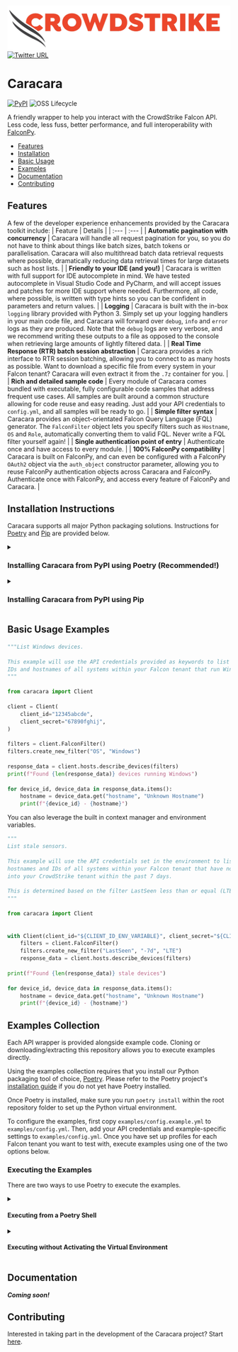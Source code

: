 ![CrowdStrike Falcon](https://raw.githubusercontent.com/CrowdStrike/falconpy/main/docs/asset/cs-logo.png) [![Twitter URL](https://img.shields.io/twitter/url?label=Follow%20%40CrowdStrike&style=social&url=https%3A%2F%2Ftwitter.com%2FCrowdStrike)](https://twitter.com/CrowdStrike)<br/>

# Caracara



<!--
![PyPI - Status](https://img.shields.io/pypi/status/caracara)
[![Pylint](https://github.com/CrowdStrike/caracara/actions/workflows/pylint.yml/badge.svg)](https://github.com/CrowdStrike/caracara/actions/workflows/pylint.yml)
[![Flake8](https://github.com/CrowdStrike/caracara/actions/workflows/flake8.yml/badge.svg)](https://github.com/CrowdStrike/caracara/actions/workflows/flake8.yml)
[![Bandit](https://github.com/CrowdStrike/caracara/actions/workflows/bandit.yml/badge.svg)](https://github.com/CrowdStrike/caracara/actions/workflows/bandit.yml)
[![CodeQL](https://github.com/CrowdStrike/caracara/actions/workflows/codeql.yml/badge.svg)](https://github.com/CrowdStrike/caracara/actions/workflows/codeql.yml)
-->
[![PyPI](https://img.shields.io/pypi/v/caracara)](https://pypi.org/project/caracara/)
![OSS Lifecycle](https://img.shields.io/osslifecycle/CrowdStrike/caracara)

A friendly wrapper to help you interact with the CrowdStrike Falcon API. Less code, less fuss, better performance, and full interoperability with [FalconPy](https://github.com/CrowdStrike/falconpy/).

- [Features](#features)
- [Installation](#installation-instructions)
- [Basic Usage](#basic-usage-example)
- [Examples](#examples-collection)
- [Documentation](#documentation)
- [Contributing](#contributing)

## Features

A few of the developer experience enhancements provided by the Caracara toolkit include:
| Feature | Details |
| :---  | :--- |
| __Automatic pagination with concurrency__ | Caracara will handle all request pagination for you, so you do not have to think about things like batch sizes, batch tokens or parallelisation. Caracara will also multithread batch data retrieval requests where possible, dramatically reducing data retrieval times for large datasets such as host lists. |
| __Friendly to your IDE (and you!)__ | Caracara is written with full support for IDE autocomplete in mind. We have tested autocomplete in Visual Studio Code and PyCharm, and will accept issues and patches for more IDE support where needed. Furthermore, all code, where possible, is written with type hints so you can be confident in parameters and return values. |
| __Logging__ | Caracara is built with the in-box `logging` library provided with Python 3. Simply set up your logging handlers in your main code file, and Caracara will forward over `debug`, `info` and `error` logs as they are produced. Note that the `debug` logs are very verbose, and we recommend writing these outputs to a file as opposed to the console when retrieving large amounts of lightly filtered data. |
| __Real Time Response (RTR) batch session abstraction__ | Caracara provides a rich interface to RTR session batching, allowing you to connect to as many hosts as possible. Want to download a specific file from every system in your Falcon tenant? Caracara will even extract it from the `.7z` container for you. |
| __Rich and detailed sample code__ | Every module of Caracara comes bundled with executable, fully configurable code samples that address frequent use cases. All samples are built around a common structure allowing for code reuse and easy reading. Just add your API credentials to `config.yml`, and all samples will be ready to go. |
| __Simple filter syntax__ | Caracara provides an object-orientated Falcon Query Language (FQL) generator. The `FalconFilter` object lets you specify filters such as `Hostname`, `OS` and `Role`, automatically converting them to valid FQL. Never write a FQL filter yourself again! |
| __Single authentication point of entry__ | Authenticate once and have access to every module. |
| __100% FalconPy compatibility__ | Caracara is built on FalconPy, and can even be configured with a FalconPy `OAuth2` object via the `auth_object` constructor parameter, allowing you to reuse FalconPy authentication objects across Caracara and FalconPy. Authenticate once with FalconPy, and access every feature of FalconPy and Caracara. |

## Installation Instructions

Caracara supports all major Python packaging solutions. Instructions for [Poetry](https://python-poetry.org) and [Pip](https://pypi.org/project/pip/) are provided below.

<details>
<summary><h3>Installing Caracara from PyPI using Poetry (Recommended!)</h3></summary>

### Poetry: Installation

```shell
poetry add caracara
```

### Poetry: Upgrading

```shell
poetry update caracara
```

### Poetry: Removal

```shell
poetry remove caracara
```
</details>

<details>
<summary><h3>Installing Caracara from PyPI using Pip</h3></summary>

### Pip: Installation

```shell
python3 -m pip install caracara
```

### Pip: Upgrading

```shell
python3 -m pip install caracara --upgrade
```

### Pip: Removal

```shell
python3 -m pip uninstall caracara
```

</details>

## Basic Usage Examples

```python
"""List Windows devices.

This example will use the API credentials provided as keywords to list the
IDs and hostnames of all systems within your Falcon tenant that run Windows.
"""

from caracara import Client

client = Client(
    client_id="12345abcde",
    client_secret="67890fghij",
)

filters = client.FalconFilter()
filters.create_new_filter("OS", "Windows")

response_data = client.hosts.describe_devices(filters)
print(f"Found {len(response_data)} devices running Windows")

for device_id, device_data in response_data.items():
    hostname = device_data.get("hostname", "Unknown Hostname")
    print(f"{device_id} - {hostname}")
```

You can also leverage the built in context manager and environment variables.

```python
"""
List stale sensors.

This example will use the API credentials set in the environment to list the
hostnames and IDs of all systems within your Falcon tenant that have not checked
into your CrowdStrike tenant within the past 7 days.

This is determined based on the filter LastSeen less than or equal (LTE) to 7 days ago (-7d).
"""

from caracara import Client


with Client(client_id="${CLIENT_ID_ENV_VARIABLE}", client_secret="${CLIENT_SECRET_ENV_VARIABLE}") as client:
    filters = client.FalconFilter()
    filters.create_new_filter("LastSeen", "-7d", "LTE")
    response_data = client.hosts.describe_devices(filters)

print(f"Found {len(response_data)} stale devices")

for device_id, device_data in response_data.items():
    hostname = device_data.get("hostname", "Unknown Hostname")
    print(f"{device_id} - {hostname}")
```

## Examples Collection

Each API wrapper is provided alongside example code. Cloning or downloading/extracting this repository allows you to execute examples directly.

Using the examples collection requires that you install our Python packaging tool of choice, [Poetry](https://python-poetry.org). Please refer to the Poetry project's [installation guide](https://python-poetry.org/docs/#installation) if you do not yet have Poetry installed.

Once Poetry is installed, make sure you run `poetry install` within the root repository folder to set up the Python virtual environment.

To configure the examples, first copy `examples/config.example.yml` to `examples/config.yml`. Then, add your API credentials and example-specific settings to `examples/config.yml`. Once you have set up profiles for each Falcon tenant you want to test with, execute examples using one of the two options below.

### Executing the Examples

There are two ways to use Poetry to execute the examples.

<details>
<summary><h4>Executing from a Poetry Shell</h4></summary>

The `poetry shell` command will enter you into the virtual environment. All future commands will run within the Caracara virtual environment using Python 3, until you run the `deactivate` command.

```shell
poetry shell
examples/get_devices/list_windows_devices.py
```

</details>

<details>
<summary><h4>Executing without Activating the Virtual Environment</h4></summary>

If you do not want to enter the Caracara virtual environment (e.g., because you are using your system's installation of Python for other purposes), you can use the `poetry run` command to temporarily invoke the virtual environment for one-off commands.

```shell
poetry run examples/get_devices/list_windows_devices.py
```

All examples are also configured in the `pyproject.toml` file as scripts, allowing them to be executed simply.

```shell
poetry run stale-sensors
```

> To get a complete list of available examples, execute the command `util/list-examples.sh` from the root of the repository folder.

</details>

## Documentation

__*Coming soon!*__

## Contributing

Interested in taking part in the development of the Caracara project? Start [here](CONTRIBUTING.md).
